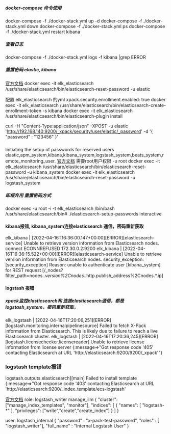 
##### docker-compose 命令使用
docker-compose -f ./docker-stack.yml  up -d 
docker-compose -f ./docker-stack.yml  down
docker-compose -f ./docker-stack.yml   ps
docker-compose -f ./docker-stack.yml  restart kibana
##### 查看日志
docker-compose -f ./docker-stack.yml logs -f kibana |grep ERROR

##### 重置密码 elastic, kibana
 [官方文档](https://www.elastic.co/guide/cn/kibana/current/index.html)
docker exec -it elk_elasticsearch /usr/share/elasticsearch/bin/elasticsearch-reset-password -u elastic

配置 elk_elasticsearch 的yml   xpack.security.enrollment.enabled: true
docker exec -it elk_elasticsearch /usr/share/elasticsearch/bin/elasticsearch-create-enrollment-token -s kibana
docker exec -it elk_elasticsearch /usr/share/elasticsearch/bin/elasticsearch-plugin install

curl -H "Content-Type:application/json" -XPOST -u elastic 'http://192.168.140:9200/_xpack/security/user/elastic/_password' -d '{ "password" : "123456" }'


##### 
Initiating the setup of passwords for reserved users elastic,apm_system,kibana,kibana_system,logstash_system,beats_system,remote_monitoring_user.
[官方文档](https://www.elastic.co/guide/en/elasticsearch/reference/8.1/built-in-users.html)
需要root用户权限  -u root
docker exec -it  elk_elasticsearch /usr/share/elasticsearch/bin/elasticsearch-reset-password  -u kibana_system
docker exec -it  elk_elasticsearch /usr/share/elasticsearch/bin/elasticsearch-reset-password  -u logstash_system


##### 即将弃用 重置密码方式
 docker exec -u root -i -t elk_elasticsearch /bin/bash
 /usr/share/elasticsearch/bin#  ./elasticsearch-setup-passwords interactive



#### kibana报错, kibana_system连接elasticsearch 通信，密码重新获取
elk_kibana  | [2022-04-16T16:36:00.147+00:00][ERROR][elasticsearch-service] Unable to retrieve version information from Elasticsearch nodes. connect ECONNREFUSED 172.30.0.2:9200
elk_kibana  | [2022-04-16T16:36:15.522+00:00][ERROR][elasticsearch-service] Unable to retrieve version information from Elasticsearch nodes. security_exception: [security_exception] Reason: unable to authenticate user [kibana_system] for REST request [/_nodes?filter_path=nodes.*.version%2Cnodes.*.http.publish_address%2Cnodes.*.ip]


#### logstash 报错
##### xpack监控elasticsearch和 连接elasticsearch通信，都是 logstash_system，密码重新获取，
elk_logstash  | [2022-04-16T17:20:06,251][ERROR][logstash.monitoring.internalpipelinesource] Failed to fetch X-Pack information from Elasticsearch. This is likely due to failure to reach a live Elasticsearch cluster.
elk_logstash  | [2022-04-16T17:20:36,245][ERROR][logstash.licensechecker.licensereader] Unable to retrieve license information from license server {:message=>"Got response code '405' contacting Elasticsearch at URL 'http://elasticsearch:9200/9200/_xpack'"}

### logstash template报错
 logstash.outputs.elasticsearch][main] Failed to install template {:message=>"Got response code '403' contacting Elasticsearch at URL 'http://elasticsearch:9200/_index_template/ecs-logstash'

<!-- curl -u logstash_system 'http://localhost:9200/_index_template/ecs-logstash' 

curl -H "Content-Type:application/json" -XPOST -u logstash_system 'http://localhost:9200/_shield/authenticate' -d '{ "password" : "T*UebpqQGYxVlmqQApT1" }' -->


[官方文档](https://www.elastic.co/guide/en/logstash/8.1/ls-security.html)
role:  logstash_writer                            manage_ilm
{
  "cluster": ["manage_index_templates", "monitor"], 
  "indices": [
    {
      "names": [ "logstash-*" ], 
      "privileges": ["write","create","create_index"] 
    }
  ]
}

user: logstash_internal
{
  "password" : "x-pack-test-password",
  "roles" : [ "logstash_writer"],
  "full_name" : "Internal Logstash User"
}